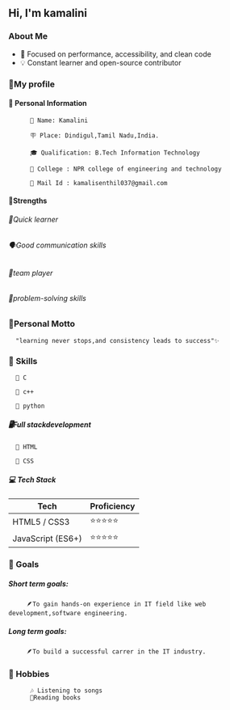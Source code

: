 ## Hi, I'm kamalini

### About Me                   
- 🎯 Focused on performance, accessibility, and clean code
- 💡 Constant learner and open-source contributor         

### **👤My profile**
#### 📌 **Personal Information**
          🦩 Name: Kamalini
          
          🪧 Place: Dindigul,Tamil Nadu,India.
          
          🎓 Qualification: B.Tech Information Technology
          
          🏫 College : NPR college of engineering and technology
          
          📩 Mail Id : kamalisenthil037@gmail.com
#### 💪**Strengths**
###### 🚀*Quick learner*
###### 🗣️*Good communication skills*
###### 🤝*team player*
###### 🧩*problem-solving skills*

### 🌟Personal Motto
      "learning never stops,and consistency leads to success"✨
### 🧠 Skills
      🦋 C
      
      🦋 c++
      
      🦋 python
##### 🖥️Full stackdevelopment
      🦋 HTML
      
      🦋 CSS

##### 💻 Tech Stack

| Tech             | Proficiency |
|------------------|-------------|
| HTML5 / CSS3     | ⭐⭐⭐⭐⭐       |
| JavaScript (ES6+) | ⭐⭐⭐⭐⭐       | 

### 🥅 Goals
##### Short term goals:
         🪶To gain hands-on experience in IT field like web development,software engineering.
##### Long term goals:
         🪶To build a successful carrer in the IT industry.
###  🥳 Hobbies
          🎶 Listening to songs
          📖Reading books
         

<!--
**eniya0625/eniya0625** is a ✨ _special_ ✨ repository because its `README.md` (this file) appears on your GitHub profile.

Here are some ideas to get you started:

- 🔭 I’m currently working on ...
- 🌱 I’m currently learning ...
- 👯 I’m looking to collaborate on ...
- 🤔 I’m looking for help with ...
- 💬 Ask me about ...
- 📫 How to reach me: ...
- 😄 Pronouns: ...
- ⚡ Fun fact: ...
-->
